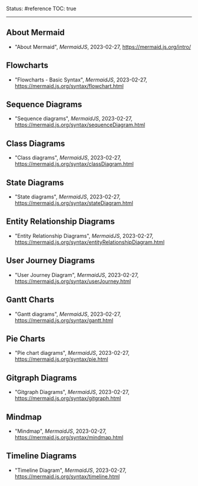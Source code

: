 Status: #reference
TOC: true

---

## About Mermaid
- "About Mermaid", *MermaidJS*, 2023-02-27, https://mermaid.js.org/intro/

## Flowcharts
- "Flowcharts - Basic Syntax", *MermaidJS*, 2023-02-27, https://mermaid.js.org/syntax/flowchart.html

## Sequence Diagrams
- "Sequence diagrams", *MermaidJS*, 2023-02-27, https://mermaid.js.org/syntax/sequenceDiagram.html

## Class Diagrams
- "Class diagrams", *MermaidJS*, 2023-02-27, https://mermaid.js.org/syntax/classDiagram.html

## State Diagrams
- "State diagrams", *MermaidJS*, 2023-02-27, https://mermaid.js.org/syntax/stateDiagram.html

## Entity Relationship Diagrams
- "Entity Relationship Diagrams", *MermaidJS*, 2023-02-27, https://mermaid.js.org/syntax/entityRelationshipDiagram.html

## User Journey Diagrams
- "User Journey Diagram", *MermaidJS*, 2023-02-27, https://mermaid.js.org/syntax/userJourney.html

## Gantt Charts
- "Gantt diagrams", *MermaidJS*, 2023-02-27, https://mermaid.js.org/syntax/gantt.html

## Pie Charts
- "Pie chart diagrams", *MermaidJS*, 2023-02-27, https://mermaid.js.org/syntax/pie.html

## Gitgraph Diagrams
- "Gitgraph Diagrams", *MermaidJS*, 2023-02-27, https://mermaid.js.org/syntax/gitgraph.html

## Mindmap
- "Mindmap", *MermaidJS*, 2023-02-27, https://mermaid.js.org/syntax/mindmap.html

## Timeline Diagrams
- "Timeline Diagram", *MermaidJS*, 2023-02-27, https://mermaid.js.org/syntax/timeline.html
